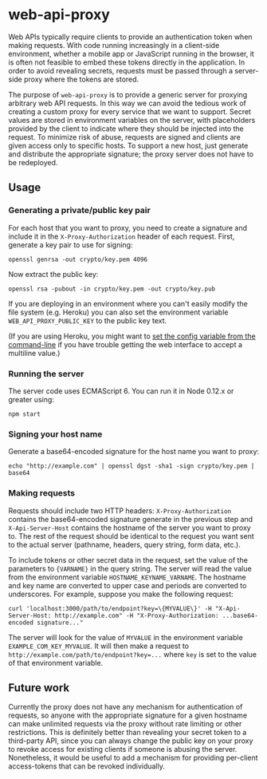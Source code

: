 # web-api-proxy

Web APIs typically require clients to provide an authentication token when making requests. With code running increasingly in a client-side environment, whether a mobile app or JavaScript running in the browser, it is often not feasible to embed these tokens directly in the application. In order to avoid revealing secrets, requests must be passed through a server-side proxy where the tokens are stored.

The purpose of `web-api-proxy` is to provide a generic server for proxying arbitrary web API requests. In this way we can avoid the tedious work of creating a custom proxy for every service that we want to support. Secret values are stored in environment variables on the server, with placeholders provided by the client to indicate where they should be injected into the request. To minimize risk of abuse, requests are signed and clients are given access only to specific hosts. To support a new host, just generate and distribute the appropriate signature; the proxy server does not have to be redeployed.

## Usage

### Generating a private/public key pair

For each host that you want to proxy, you need to create a signature and include it in the `X-Proxy-Authorization` header of each request. First, generate a key pair to use for signing:

```
openssl genrsa -out crypto/key.pem 4096
```

Now extract the public key:

```
openssl rsa -pubout -in crypto/key.pem -out crypto/key.pub
```

If you are deploying in an environment where you can't easily modify the file system (e.g. Heroku) you can also set the environment variable `WEB_API_PROXY_PUBLIC_KEY` to the public key text.

(If you are using Heroku, you might want to [set the config variable from the command-line](http://stackoverflow.com/questions/6942600/multi-line-config-variables-in-heroku) if you have trouble getting the web interface to accept a multiline value.)

### Running the server

The server code uses ECMAScript 6. You can run it in Node 0.12.x or greater using:

```
npm start
```

### Signing your host name

Generate a base64-encoded signature for the host name you want to proxy:

```
echo "http://example.com" | openssl dgst -sha1 -sign crypto/key.pem | base64
```

### Making requests

Requests should include two HTTP headers: `X-Proxy-Authorization` contains the base64-encoded signature generate in the previous step and `X-Api-Server-Host` contains the hostname of the server you want to proxy to. The rest of the request should be identical to the request you want sent to the actual server (pathname, headers, query string, form data, etc.).

To include tokens or other secret data in the request, set the value of the parameters to `{VARNAME}` in the query string. The server will read the value from the environment variable `HOSTNAME_KEYNAME_VARNAME`. The hostname and key name are converted to upper case and periods are converted to underscores. For example, suppose you make the following request:

```
curl 'localhost:3000/path/to/endpoint?key=\{MYVALUE\}' -H "X-Api-Server-Host: http://example.com" -H "X-Proxy-Authorization: ...base64-encoded signature..."
```

The server will look for the value of `MYVALUE` in the environment variable `EXAMPLE_COM_KEY_MYVALUE`. It will then make a request to `http://example.com/path/to/endpoint?key=...` where `key` is set to the value of that environment variable.

## Future work

Currently the proxy does not have any mechanism for authentication of requests, so anyone with the appropriate signature for a given hostname can make unlimited requests via the proxy without rate limiting or other restrictions. This is definitely better than revealing your secret token to a third-party API, since you can always change the public key on your proxy to revoke access for existing clients if someone is abusing the server. Nonetheless, it would be useful to add a mechanism for providing per-client access-tokens that can be revoked individually.
